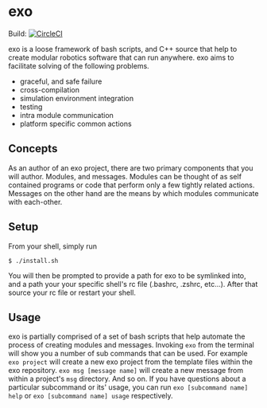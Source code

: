 # exo
Build: [![CircleCI](https://circleci.com/gh/mrpossoms/exo/tree/master.svg?style=svg)](https://circleci.com/gh/mrpossoms/exo/tree/master)

exo is a loose framework of bash scripts, and C++ source that help to create modular robotics software that can run anywhere. exo aims to facilitate solving of the following problems.

* graceful, and safe failure
* cross-compilation
* simulation environment integration
* testing
* intra module communication
* platform specific common actions

## Concepts
As an author of an exo project, there are two primary components that you will author. Modules, and messages. Modules can be thought of as self contained programs or code that perform only a few tightly related actions. Messages on the other hand are the means by which modules communicate with each-other. 

## Setup
From your shell, simply run
```shell
$ ./install.sh
```
You will then be prompted to provide a path for exo to be symlinked into, and a path your your specific shell's rc file (.bashrc, .zshrc, etc...). After that source your rc file or restart your shell.

## Usage
exo is partially comprised of a set of bash scripts that help automate the process of creating modules and messages. Invoking `exo` from the terminal will show you a number of sub commands that can be used. For example `exo project` will create a new exo project from the template files within the exo repository. `exo msg [message name]` will create a new message from within a project's `msg` directory. And so on. If you have questions about a particular subcommand or its' usage, you can run `exo [subcommand name] help` or `exo [subcommand name] usage` respectively.
